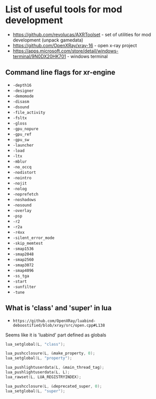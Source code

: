# List of useful tools for mod development

- https://github.com/revolucas/AXRToolset - set of utilities for mod development (unpack gamedata)
- https://github.com/OpenXRay/xray-16 - open x-ray project
- https://apps.microsoft.com/store/detail/windows-terminal/9N0DX20HK701 - windows terminal

## Command line flags for xr-engine

- `-depth16`
- `-designer`
- `-demomode`
- `-disasm`
- `-dsound`
- `-file_activity`
- `-fsltx`
- `-gloss`
- `-gpu_nopure`
- `-gpu_ref`
- `-gpu_sw`
- `-launcher`
- `-load`
- `-ltx`
- `-mblur`
- `-no_occq`
- `-nodistort`
- `-nointro`
- `-nojit`
- `-nolog`
- `-noprefetch`
- `-noshadows`
- `-nosound`
- `-overlay`
- `-psp`
- `-r2`
- `-r2a`
- `-r4xx`
- `-silent_error_mode`
- `-skip_memtest`
- `-smap1536`
- `-smap2048`
- `-smap2560`
- `-smap3072`
- `-smap4096`
- `-ss_tga`
- `-start`
- `-sunfilter`
- `-tune`

## What is 'class' and 'super' in lua

- `https://github.com/OpenXRay/luabind-deboostified/blob/xray/src/open.cpp#L138`

Seems like it is 'luabind' part defined as globals

```c++
lua_setglobal(L, "class");

lua_pushcclosure(L, &make_property, 0);
lua_setglobal(L, "property");

lua_pushlightuserdata(L, &main_thread_tag);
lua_pushlightuserdata(L, L);
lua_rawset(L, LUA_REGISTRYINDEX);

lua_pushcclosure(L, &deprecated_super, 0);
lua_setglobal(L, "super");
```
